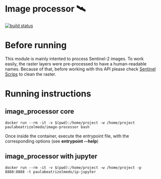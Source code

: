 # Image processor 🛰️

[![build status](https://gitlab.com/paulaolmedo/image-processor/badges/main/pipeline.svg)](https://gitlab.com/paulaolmedo/image-processor/-/commits/main)

# Before running

This module is mainly intented to process Sentinel-2 images. To work easily, the raster layers were pre-processed to have a human-readable names. Because of that, before working with this API please check [Sentinel Scrips](https://gitlab.com/satellite-forecast/sentinel-scripts) to clean the raster.

# Running instructions
## image_processor core
	docker run --rm -it -v $(pwd):/home/project -w /home/project paulabeatrizolmedo/image-processor bash

Once inside the container, execute the entrypoint file, with the corresponding options (see **entrypoint --help**)

## image_processor with jupyter
	docker run --rm -it -v $(pwd):/home/project -w /home/project -p 8888:8888 -t paulabeatrizolmedo/ip-jupyter
